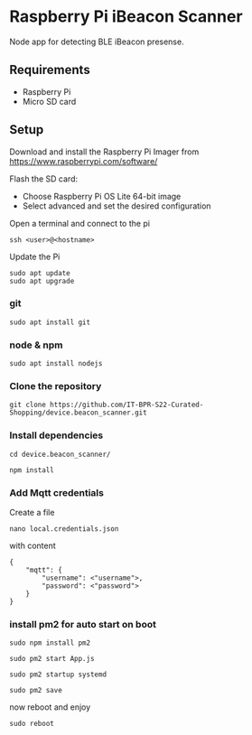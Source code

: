# Raspberry Pi iBeacon Scanner
Node app for detecting BLE iBeacon presense.

## Requirements

* Raspberry Pi
* Micro SD card 

## Setup 
Download and install the Raspberry Pi Imager from https://www.raspberrypi.com/software/

Flash the SD card:
* Choose Raspberry Pi OS Lite 64-bit image
* Select advanced and set the desired configuration

Open a terminal and connect to the pi 
```
ssh <user>@<hostname>
```

Update the Pi
```
sudo apt update
sudo apt upgrade
```

### git
```
sudo apt install git
```
### node & npm
```
sudo apt install nodejs
```
### Clone the repository
```
git clone https://github.com/IT-BPR-S22-Curated-Shopping/device.beacon_scanner.git
```
### Install dependencies 
``` 
cd device.beacon_scanner/

npm install
```

### Add Mqtt credentials
Create a file
```
nano local.credentials.json
```
with content
```
{
    "mqtt": {
        "username": <"username">,
        "password": <"password">
    }
}
```

### install pm2 for auto start on boot
```
sudo npm install pm2

sudo pm2 start App.js

sudo pm2 startup systemd

sudo pm2 save
```

now reboot and enjoy

```
sudo reboot
```




